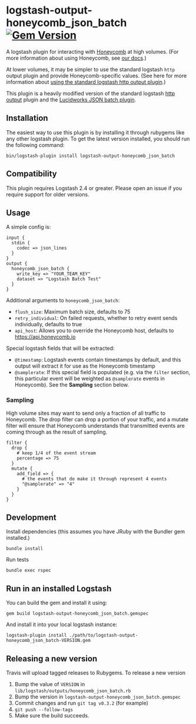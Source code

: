 # logstash-output-honeycomb_json_batch [![Gem Version](https://badge.fury.io/rb/logstash-output-honeycomb_json_batch.svg)](https://badge.fury.io/rb/logstash-output-honeycomb_json_batch)

A logstash plugin for interacting with [Honeycomb](https://honeycomb.io) at high volumes. (For more information about using Honeycomb, see [our docs](https://honeycomb.io/docs/).)

At lower volumes, it may be simpler to use the standard logstash `http` output plugin and provide Honeycomb-specific values. (See here for more information about [using the standard logstash http output plugin](https://honeycomb.io/docs/connect/logstash/).)

This plugin is a heavily modified version of the standard logstash [http output](https://github.com/logstash-plugins/logstash-output-http) plugin and the [Lucidworks JSON batch plugin](https://github.com/lucidworks/logstash-output-json_batch).

## Installation

The easiest way to use this plugin is by installing it through rubygems like any other logstash plugin. To get the latest version installed, you should run the following command:

```
bin/logstash-plugin install logstash-output-honeycomb_json_batch
```

## Compatibility

This plugin requires Logstash 2.4 or greater. Please open an issue if you require support for older versions.

## Usage

A simple config is:

```
input {
  stdin {
    codec => json_lines
  }
}
output {
  honeycomb_json_batch {
    write_key => "YOUR_TEAM_KEY"
    dataset => "Logstash Batch Test"
  }
}
```

Additional arguments to `honeycomb_json_batch`:
- `flush_size`: Maximum batch size, defaults to 75
- `retry_individual`: On failed requests, whether to retry event sends individually, defaults to true
- `api_host`: Allows you to override the Honeycomb host, defaults to https://api.honeycomb.io

Special logstash fields that will be extracted:

- `@timestamp`: Logstash events contain timestamps by default, and this output will extract it for use as the Honeycomb timestamp
- `@samplerate`: If this special field is populated (e.g. via the `filter` section, this particular event will be weighted as `@samplerate` events in Honeycomb). See the **Sampling** section below.

### Sampling

High volume sites may want to send only a fraction of all traffic to Honeycomb. The drop filter can drop a portion of your traffic, and a mutate filter will ensure that Honeycomb understands that transmitted events are coming through as the result of sampling.

```
filter {
  drop {
    # keep 1/4 of the event stream
    percentage => 75
  }
  mutate {
    add_field => {
      # the events that do make it through represent 4 events
      "@samplerate" => "4"
    }
  }
}
```

## Development

Install dependencies (this assumes you have JRuby with the Bundler gem installed.)

```
bundle install
```

Run tests

```
bundle exec rspec
```

## Run in an installed Logstash

You can build the gem and install it using:

```
gem build logstash-output-honeycomb_json_batch.gemspec
```

And install it into your local logstash instance:

```
logstash-plugin install ./path/to/logstash-output-honeycomb_json_batch-VERSION.gem
```

## Releasing a new version

Travis will upload tagged releases to Rubygems. To release a new version

1. Bump the value of `VERSION` in `lib/logstash/outputs/honeycomb_json_batch.rb`
2. Bump the version in `logstash-output-honeycomb_json_batch.gemspec`
3. Commit changes and run `git tag v0.3.2` (for example)
4. `git push --follow-tags`
5. Make sure the build succeeds.
